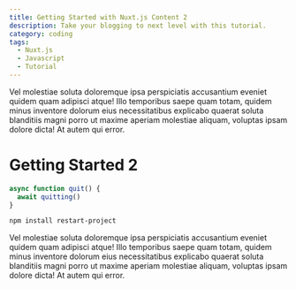 ```yaml
---
title: Getting Started with Nuxt.js Content 2
description: Take your blogging to next level with this tutorial.
category: coding
tags:
  - Nuxt.js
  - Javascript
  - Tutorial
---
```


Vel molestiae soluta doloremque ipsa perspiciatis accusantium eveniet quidem quam adipisci atque! Illo temporibus saepe quam totam, quidem minus inventore dolorum eius necessitatibus explicabo quaerat soluta blanditiis magni porro ut maxime aperiam molestiae aliquam, voluptas ipsam dolore dicta! At autem qui error. 
<!--more-->

# Getting Started 2

```js
async function quit() {
  await quitting()
}
```

```bash
npm install restart-project
```

Vel molestiae soluta doloremque ipsa perspiciatis accusantium eveniet quidem quam adipisci atque! Illo temporibus saepe quam totam, quidem minus inventore dolorum eius necessitatibus explicabo quaerat soluta blanditiis magni porro ut maxime aperiam molestiae aliquam, voluptas ipsam dolore dicta! At autem qui error. 